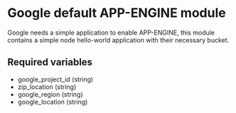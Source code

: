 # Google default APP-ENGINE module

Google needs a simple application to enable APP-ENGINE, this module contains a simple node hello-world application with their necessary bucket.

## Required variables

  - google_project_id (string)
  - zip_location (string)
  - google_region (string)
  - google_location (string)